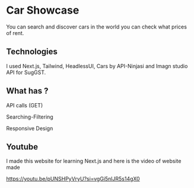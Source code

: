 
# Car Showcase

You can search and discover cars in the world you can check what prices of rent.


## Technologies
I used Next.js, Tailwind, HeadlessUI, Cars by API-Ninjasi and Imagn studio API for SugGST.
## What has ?


API calls  (GET)

Searching-Filtering

Responsive Design

## Youtube

I made this website for learning Next.js and here is the video of website made

https://youtu.be/pUNSHPyVryU?si=vgGi5nlJR5s14gX0